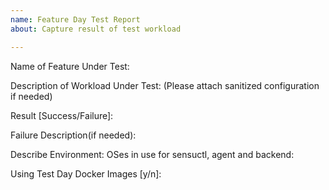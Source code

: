 ```yaml
---
name: Feature Day Test Report
about: Capture result of test workload

---
```


Name of Feature Under Test:

Description of Workload Under Test:
(Please attach sanitized configuration if needed)

Result [Success/Failure]:

Failure Description(if needed):

Describe Environment:
OSes in use for sensuctl, agent and backend:

Using Test Day Docker Images [y/n]:
